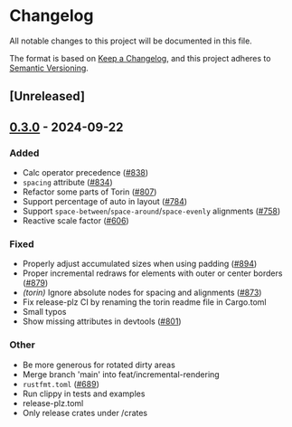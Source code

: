 # Changelog

All notable changes to this project will be documented in this file.

The format is based on [Keep a Changelog](https://keepachangelog.com/en/1.0.0/),
and this project adheres to [Semantic Versioning](https://semver.org/spec/v2.0.0.html).

## [Unreleased]

## [0.3.0](https://github.com/marc2332/freya/compare/torin-v0.2.0...torin-v0.3.0) - 2024-09-22

### Added

- Calc operator precedence ([#838](https://github.com/marc2332/freya/pull/838))
- `spacing` attribute ([#834](https://github.com/marc2332/freya/pull/834))
- Refactor some parts of Torin ([#807](https://github.com/marc2332/freya/pull/807))
- Support percentage of auto in layout ([#784](https://github.com/marc2332/freya/pull/784))
- Support `space-between`/`space-around`/`space-evenly` alignments ([#758](https://github.com/marc2332/freya/pull/758))
- Reactive scale factor ([#606](https://github.com/marc2332/freya/pull/606))

### Fixed

- Properly adjust accumulated sizes when using padding ([#894](https://github.com/marc2332/freya/pull/894))
- Proper incremental redraws for elements with outer or center borders ([#879](https://github.com/marc2332/freya/pull/879))
- *(torin)* Ignore absolute nodes for spacing and alignments ([#873](https://github.com/marc2332/freya/pull/873))
- Fix release-plz CI by renaming the torin readme file in Cargo.toml
- Small typos
- Show missing attributes in devtools ([#801](https://github.com/marc2332/freya/pull/801))

### Other

- Be more generous for rotated dirty areas
- Merge branch 'main' into feat/incremental-rendering
- `rustfmt.toml` ([#689](https://github.com/marc2332/freya/pull/689))
- Run clippy in tests and examples
- release-plz.toml
- Only release crates under /crates
